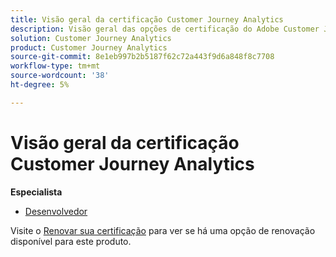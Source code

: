 ```yaml
---
title: Visão geral da certificação Customer Journey Analytics
description: Visão geral das opções de certificação do Adobe Customer Journey Analytics
solution: Customer Journey Analytics
product: Customer Journey Analytics
source-git-commit: 8e1eb997b2b5187f62c72a443f9d6a848f8c7708
workflow-type: tm+mt
source-wordcount: '38'
ht-degree: 5%

---
```


# Visão geral da certificação Customer Journey Analytics

**Especialista**

* [Desenvolvedor](/help/certifications/acja/acja-e-developer.md) <!--AD0-E604-->

Visite o [Renovar sua certificação](/help/certifications/renew.md) para ver se há uma opção de renovação disponível para este produto.
